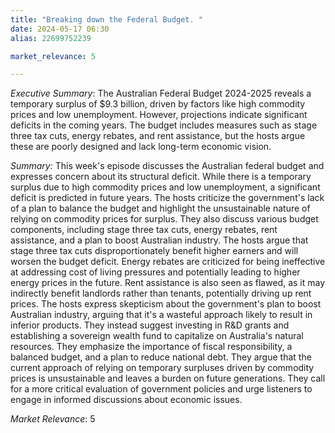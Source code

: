 ```yaml
---
title: "Breaking down the Federal Budget. "
date: 2024-05-17 06:30
alias: 22699752239

market_relevance: 5

---
```

*Executive Summary*: The Australian Federal Budget 2024-2025 reveals a temporary surplus of $9.3 billion, driven by factors like high commodity prices and low unemployment. However, projections indicate significant deficits in the coming years. The budget includes measures such as stage three tax cuts, energy rebates, and rent assistance, but the hosts argue these are poorly designed and lack long-term economic vision.


*Summary:*
This week's episode discusses the Australian federal budget and expresses concern about its structural deficit.  While there is a temporary surplus due to high commodity prices and low unemployment, a significant deficit is predicted in future years.  The hosts criticize the government's lack of a plan to balance the budget and highlight the unsustainable nature of relying on commodity prices for surplus.  They also discuss various budget components, including stage three tax cuts, energy rebates, rent assistance, and a plan to boost Australian industry. The hosts argue that stage three tax cuts disproportionately benefit higher earners and will worsen the budget deficit. Energy rebates are criticized for being ineffective at addressing cost of living pressures and potentially leading to higher energy prices in the future.  Rent assistance is also seen as flawed, as it may indirectly benefit landlords rather than tenants, potentially driving up rent prices.  The hosts express skepticism about the government's plan to boost Australian industry, arguing that it's a wasteful approach likely to result in inferior products. They instead suggest investing in R&D grants and establishing a sovereign wealth fund to capitalize on Australia's natural resources. They emphasize the importance of fiscal responsibility, a balanced budget, and a plan to reduce national debt.  They argue that the current approach of relying on temporary surpluses driven by commodity prices is unsustainable and leaves a burden on future generations. They call for a more critical evaluation of government policies and urge listeners to engage in informed discussions about economic issues.



*Market Relevance*: 5
  